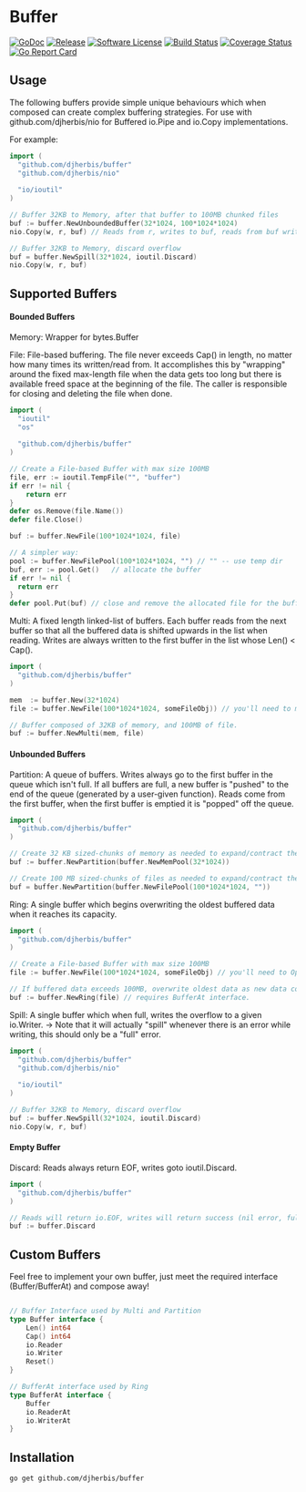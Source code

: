Buffer 
==========

[![GoDoc](https://godoc.org/github.com/djherbis/buffer?status.svg)](https://godoc.org/github.com/djherbis/buffer)
[![Release](https://img.shields.io/github/release/djherbis/buffer.svg)](https://github.com/djherbis/buffer/releases/latest)
[![Software License](https://img.shields.io/badge/license-MIT-brightgreen.svg)](LICENSE.txt)
[![Build Status](https://travis-ci.org/djherbis/buffer.svg?branch=master)](https://travis-ci.org/djherbis/buffer) 
[![Coverage Status](https://coveralls.io/repos/djherbis/buffer/badge.svg?branch=master)](https://coveralls.io/r/djherbis/buffer?branch=master)
[![Go Report Card](https://goreportcard.com/badge/github.com/djherbis/buffer)](https://goreportcard.com/report/github.com/djherbis/buffer)

Usage
------------

The following buffers provide simple unique behaviours which when composed can create complex buffering strategies. For use with github.com/djherbis/nio for Buffered io.Pipe and io.Copy implementations.

For example: 

```go
import (
  "github.com/djherbis/buffer"
  "github.com/djherbis/nio"
  
  "io/ioutil"
)

// Buffer 32KB to Memory, after that buffer to 100MB chunked files
buf := buffer.NewUnboundedBuffer(32*1024, 100*1024*1024)
nio.Copy(w, r, buf) // Reads from r, writes to buf, reads from buf writes to w (concurrently).

// Buffer 32KB to Memory, discard overflow
buf = buffer.NewSpill(32*1024, ioutil.Discard)
nio.Copy(w, r, buf)
```

Supported Buffers
------------

#### Bounded Buffers ####

Memory: Wrapper for bytes.Buffer

File: File-based buffering. The file never exceeds Cap() in length, no matter how many times its written/read from. It accomplishes this by "wrapping" around the fixed max-length file when the data gets too long but there is available freed space at the beginning of the file. The caller is responsible for closing and deleting the file when done.

```go
import (
  "ioutil"
  "os"
  
  "github.com/djherbis/buffer"
)

// Create a File-based Buffer with max size 100MB
file, err := ioutil.TempFile("", "buffer")
if err != nil {
	return err
}
defer os.Remove(file.Name())
defer file.Close()

buf := buffer.NewFile(100*1024*1024, file)

// A simpler way:
pool := buffer.NewFilePool(100*1024*1024, "") // "" -- use temp dir
buf, err := pool.Get()   // allocate the buffer
if err != nil {
  return err
}
defer pool.Put(buf) // close and remove the allocated file for the buffer

```

Multi: A fixed length linked-list of buffers. Each buffer reads from the next buffer so that all the buffered data is shifted upwards in the list when reading. Writes are always written to the first buffer in the list whose Len() < Cap().

```go
import (
  "github.com/djherbis/buffer"
)

mem  := buffer.New(32*1024)
file := buffer.NewFile(100*1024*1024, someFileObj)) // you'll need to manage Open(), Close() and Delete someFileObj

// Buffer composed of 32KB of memory, and 100MB of file.
buf := buffer.NewMulti(mem, file)
```

#### Unbounded Buffers ####

Partition: A queue of buffers. Writes always go to the first buffer in the queue which isn't full. If all buffers are full, a new buffer is "pushed" to the end of the queue (generated by a user-given function). Reads come from the first buffer, when the first buffer is emptied it is "popped" off the queue.

```go
import (
  "github.com/djherbis/buffer"
)

// Create 32 KB sized-chunks of memory as needed to expand/contract the buffer size.
buf := buffer.NewPartition(buffer.NewMemPool(32*1024))

// Create 100 MB sized-chunks of files as needed to expand/contract the buffer size.
buf = buffer.NewPartition(buffer.NewFilePool(100*1024*1024, ""))
```

Ring: A single buffer which begins overwriting the oldest buffered data when it reaches its capacity.

```go
import (
  "github.com/djherbis/buffer"
)

// Create a File-based Buffer with max size 100MB
file := buffer.NewFile(100*1024*1024, someFileObj) // you'll need to Open(), Close() and Delete someFileObj.

// If buffered data exceeds 100MB, overwrite oldest data as new data comes in
buf := buffer.NewRing(file) // requires BufferAt interface.
```

Spill: A single buffer which when full, writes the overflow to a given io.Writer.
-> Note that it will actually "spill" whenever there is an error while writing, this should only be a "full" error.

```go
import (
  "github.com/djherbis/buffer"
  "github.com/djherbis/nio"
  
  "io/ioutil"
)

// Buffer 32KB to Memory, discard overflow
buf := buffer.NewSpill(32*1024, ioutil.Discard)
nio.Copy(w, r, buf)
```

#### Empty Buffer ####

Discard: Reads always return EOF, writes goto ioutil.Discard.

```go
import (
  "github.com/djherbis/buffer"
)

// Reads will return io.EOF, writes will return success (nil error, full write) but no data was written.
buf := buffer.Discard
```

Custom Buffers
------------

Feel free to implement your own buffer, just meet the required interface (Buffer/BufferAt) and compose away!

```go

// Buffer Interface used by Multi and Partition
type Buffer interface {
	Len() int64
	Cap() int64
	io.Reader
	io.Writer
	Reset()
}

// BufferAt interface used by Ring
type BufferAt interface {
	Buffer
	io.ReaderAt
	io.WriterAt
}

```

Installation
------------
```sh
go get github.com/djherbis/buffer
```
